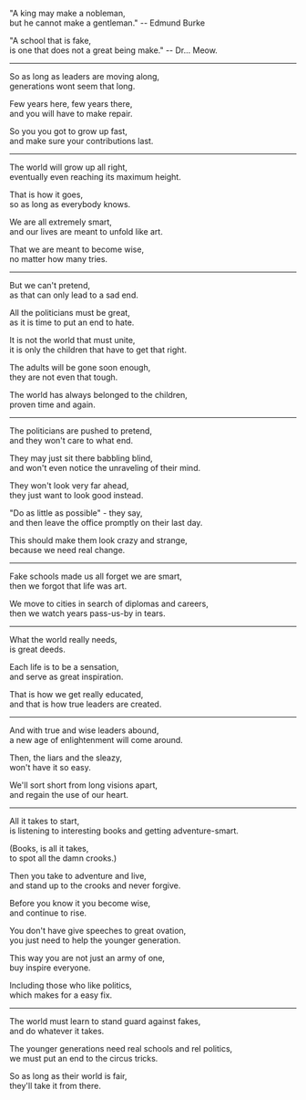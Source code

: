 "A king may make a nobleman,\
but he cannot make a gentleman." -- Edmund Burke

"A school that is fake,\
is one that does not a great being make." -- Dr... Meow.

---

So as long as leaders are moving along,\
generations wont seem that long.

Few years here, few years there,\
and you will have to make repair.

So you you got to grow up fast,\
and make sure your contributions last.

---

The world will grow up all right,\
eventually even reaching its maximum height.

That is how it goes,\
so as long as everybody knows.

We are all extremely smart,\
and our lives are meant to unfold like art.

That we are meant to become wise,\
no matter how many tries.

---

But we can't pretend,\
as that can only lead to a sad end.

All the politicians must be great,\
as it is time to put an end to hate.

It is not the world that must unite,\
it is only the children that have to get that right.

The adults will be gone soon enough,\
they are not even that tough.

The world has always belonged to the children,\
proven time and again.

---

The politicians are pushed to pretend,\
and they won't care to what end.

They may just sit there babbling blind,\
and won't even notice the unraveling of their mind.

They won't look very far ahead,\
they just want to look good instead.

"Do as little as possible" - they say,\
and then leave the office promptly on their last day.

This should make them look crazy and strange,\
because we need real change.

---

Fake schools made us all forget we are smart,\
then we forgot that life was art.

We move to cities in search of diplomas and careers,\
then we watch years pass-us-by in tears.

---

What the world really needs,\
is great deeds.

Each life is to be a sensation,\
and serve as great inspiration.

That is how we get really educated,\
and that is how true leaders are created.

---

And with true and wise leaders abound,\
a new age of enlightenment will come around.

Then, the liars and the sleazy,\
won't have it so easy.

We'll sort short from long visions apart,\
and regain the use of our heart.

---

All it takes to start,\
is listening to interesting books and getting adventure-smart.

(Books, is all it takes,\
to spot all the damn crooks.)

Then you take to adventure and live,\
and stand up to the crooks and never forgive.

Before you know it you become wise,\
and continue to rise.

You don't have give speeches to great ovation,\
you just need to help the younger generation.

This way you are not just an army of one,\
buy inspire everyone.

Including those who like politics,\
which makes for a easy fix.

---

The world must learn to stand guard against fakes,\
and do whatever it takes.

The younger generations need real schools and rel politics,\
we must put an end to the circus tricks.

So as long as their world is fair,\
they'll take it from there.
